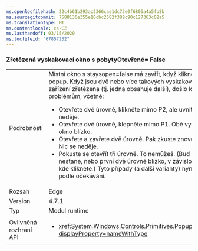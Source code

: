 ```yaml
---
ms.openlocfilehash: 22c4b61b293ac2366cae1dc73e0f6805a4a5fb8b
ms.sourcegitcommit: 7588136e355e10cbc2582f389c90c127363c02a5
ms.translationtype: MT
ms.contentlocale: cs-CZ
ms.lasthandoff: 03/15/2020
ms.locfileid: "67857232"
---
```

### <a name="chained-popups-with-staysopenfalse"></a>Zřetězená vyskakovací okno s pobytyOtevřené= False

|   |   |
|---|---|
|Podrobnosti|Místní okno s staysopen=false má zavřít, když kliknete mimo popup. Když jsou dvě nebo více takových vyskakovacích zařízení zřetězena (tj. jedna obsahuje další), došlo k mnoha problémům, včetně:<ul><li>Otevřete dvě úrovně, klikněte mimo P2, ale uvnitř P1.  Nic se neděje.</li><li>Otevřete dvě úrovně, klepněte mimo P1.  Obě vyskakovací okno blízko.</li><li>Otevřete a zavřete dvě úrovně.  Pak zkuste znovu otevřít P2.  Nic se neděje.</li><li>Pokuste se otevřít tři úrovně.  To nemůžeš.  (Buď se nic nestane, nebo první dvě úrovně blízko, v závislosti na tom, kde kliknete.) Tyto případy (a další varianty) nyní fungují podle očekávání.</li></ul>|
|Rozsah|Edge|
|Version|4.7.1|
|Typ|Modul runtime|
|Ovlivněná rozhraní API|<ul><li><xref:System.Windows.Controls.Primitives.Popup.StaysOpen?displayProperty=nameWithType></li></ul>|
